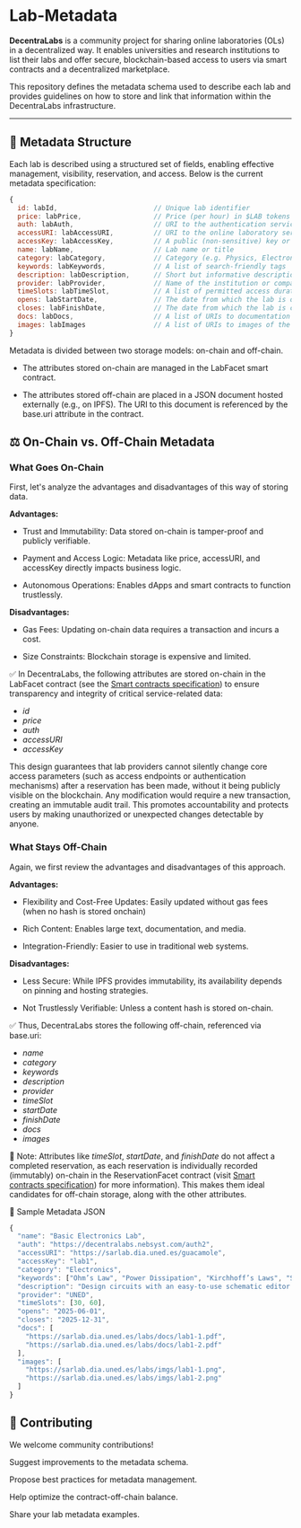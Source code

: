 # Lab-Metadata

**DecentraLabs** is a community project for sharing online laboratories (OLs) in a decentralized way. It enables universities and research institutions to list their labs and offer secure, blockchain-based access to users via smart contracts and a decentralized marketplace.

This repository defines the metadata schema used to describe each lab and provides guidelines on how to store and link that information within the DecentraLabs infrastructure.

---

## 🧬 Metadata Structure
Each lab is described using a structured set of fields, enabling effective management, visibility, reservation, and access. Below is the current metadata specification:

```js
{
  id: labId,                        // Unique lab identifier
  price: labPrice,                  // Price (per hour) in $LAB tokens
  auth: labAuth,                    // URI to the authentication service that issues session tokens for lab access
  accessURI: labAccessURI,          // URI to the online laboratory service
  accessKey: labAccessKey,          // A public (non-sensitive) key or ID used for routing/access
  name: labName,                    // Lab name or title
  category: labCategory,            // Category (e.g. Physics, Electronics, Chemistry...)
  keywords: labKeywords,            // A list of search-friendly tags
  description: labDescription,      // Short but informative description of the lab
  provider: labProvider,            // Name of the institution or company that provides this lab
  timeSlots: labTimeSlot,           // A list of permitted access durations in minutes
  opens: labStartDate,              // The date from which the lab is open for reservations
  closes: labFinishDate,            // The date from which the lab is closed for reservations
  docs: labDocs,                    // A list of URIs to documentation associated to the lab
  images: labImages                 // A list of URIs to images of the laboratory
}
```

Metadata is divided between two storage models: on-chain and off-chain.

* The attributes stored on-chain are managed in the LabFacet smart contract.

* The attributes stored off-chain are placed in a JSON document hosted externally (e.g., on IPFS). The URI to this document is referenced by the base.uri attribute in the contract.

## ⚖️ On-Chain vs. Off-Chain Metadata
### What Goes On-Chain
First, let's analyze the advantages and disadvantages of this way of storing data.

**Advantages:**

* Trust and Immutability: Data stored on-chain is tamper-proof and publicly verifiable.

* Payment and Access Logic: Metadata like price, accessURI, and accessKey directly impacts business logic.

* Autonomous Operations: Enables dApps and smart contracts to function trustlessly.

**Disadvantages:**

* Gas Fees: Updating on-chain data requires a transaction and incurs a cost.

* Size Constraints: Blockchain storage is expensive and limited.

✅ In DecentraLabs, the following attributes are stored on-chain in the LabFacet contract (see the [Smart contracts specification](https://github.com/DecentraLabsCom/Smart-Contract-Specifications)) to ensure transparency and integrity of critical service-related data:

* $id$
* $price$
* $auth$
* $accessURI$
* $accessKey$

This design guarantees that lab providers cannot silently change core access parameters (such as access endpoints or authentication mechanisms) after a reservation has been made, without it being publicly visible on the blockchain. Any modification would require a new transaction, creating an immutable audit trail. This promotes accountability and protects users by making unauthorized or unexpected changes detectable by anyone.

### What Stays Off-Chain
Again, we first review the advantages and disadvantages of this approach.

**Advantages:**

* Flexibility and Cost-Free Updates: Easily updated without gas fees (when no hash is stored onchain)

* Rich Content: Enables large text, documentation, and media.

* Integration-Friendly: Easier to use in traditional web systems.

**Disadvantages:**

* Less Secure: While IPFS provides immutability, its availability depends on pinning and hosting strategies.

* Not Trustlessly Verifiable: Unless a content hash is stored on-chain.

✅ Thus, DecentraLabs stores the following off-chain, referenced via base.uri:

* $name$
* $category$
* $keywords$
* $description$
* $provider$
* $timeSlot$
* $startDate$
* $finishDate$
* $docs$
* $images$

📝 Note: Attributes like $timeSlot$, $startDate$, and $finishDate$ do not affect a completed reservation, as each reservation is individually recorded (immutably) on-chain in the ReservationFacet contract (visit [Smart contracts specification](https://github.com/DecentraLabsCom/Smart-Contract-Specifications)) for more information). This makes them ideal candidates for off-chain storage, along with the other attributes.

🧾 Sample Metadata JSON

```js
{
  "name": "Basic Electronics Lab",
  "auth": "https://decentralabs.nebsyst.com/auth2",
  "accessURI": "https://sarlab.dia.uned.es/guacamole",
  "accessKey": "lab1",
  "category": "Electronics",
  "keywords": ["Ohm’s Law", "Power Dissipation", "Kirchhoff’s Laws", "Series/Parallel Resistors"],
  "description": "Design circuits with an easy-to-use schematic editor. Become familiar with some of the common electrical tools and components used for circuits and use them to experimentally test and confirm the validity of theoretical concepts.",
  "provider": "UNED",
  "timeSlots": [30, 60],
  "opens": "2025-06-01",
  "closes": "2025-12-31",
  "docs": [
    "https://sarlab.dia.uned.es/labs/docs/lab1-1.pdf",
    "https://sarlab.dia.uned.es/labs/docs/lab1-2.pdf"
  ],
  "images": [
    "https://sarlab.dia.uned.es/labs/imgs/lab1-1.png",
    "https://sarlab.dia.uned.es/labs/imgs/lab1-2.png"
  ]
}
```

## 🤝 Contributing
We welcome community contributions!

Suggest improvements to the metadata schema.

Propose best practices for metadata management.

Help optimize the contract-off-chain balance.

Share your lab metadata examples.
